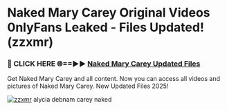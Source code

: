 # Naked Mary Carey Original Videos 0nlyFans Leaked - Files Updated! (zzxmr)

<h3>🔴 CLICK HERE 🌐==►► <a href="https://tinyurl.com/yckcrads" rel="nofollow">Naked Mary Carey Updated Files</a></h3>

Get Naked Mary Carey and all content. Now you can access all videos and pictures of Naked Mary Carey. New Updated Files 2025!

[![zzxmr](https://i.imgur.com/hpKpOFt.gif)](https://tinyurl.com/yckcrads)
alycia debnam carey naked